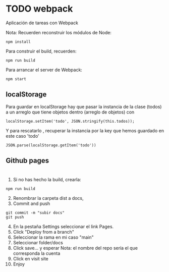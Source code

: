 # TODO webpack

Aplicación de tareas con Webpack

Nota: 
Recuerden reconstruir los módulos de Node:
```
npm install
```
Para construir el build, recuerden:
```
npm run build
```
Para arrancar el server de Webpack:
```
npm start 
```

## localStorage
Para guardar en localStorage hay que pasar la instancia de la clase (todos) a un arreglo que tiene objetos dentro (arreglo de objetos) con 
```
localStorage.setItem('todo', JSON.stringify(this.todos));
```
Y para rescatarlo , recuperar la instancia por la key que hemos guardado en este caso 'todo'
```
JSON.parse(localStorage.getItem('todo'))
```


## Github pages
#
1. Si no has hecho la build, crearla:
```
npm run build
```

2. Renombrar la carpeta dist a docs,
3. Commit and push
```
git commit -m "subir docs"
git push 

```
4. En la pestaña Settings seleccionar el link Pages.
5. Click "Deploy from a branch"
6. Seleccionar la rama en mi caso "main"
7. Seleccionar folder/docs
8. Click save... y esperar
Nota: el nombre del repo sería el que corresponda la cuenta
9. Click en visit site
10. Enjoy





